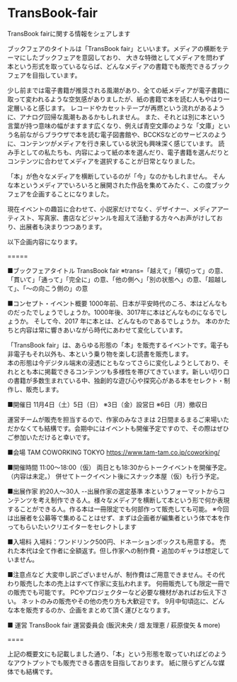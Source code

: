 # TransBook-fair
TransBook fairに関する情報をシェアします

ブックフェアのタイトルは「TransBook fair」といいます。メディアの横断をテーマにしたブックフェアを意図しており、
大きな特徴としてメディアを問わず本という形式を取っているならば、どんなメディアの書籍でも販売できるブックフェアを目指しています。

少し前までは電子書籍が推奨される風潮があり、全ての紙メディアが電子書籍に取って変われるような空気感がありましたが、紙の書籍で本を読む人もやはり一定層いると感じます。
レコードやカセットテープが再燃という流れがあるように、アナログ回帰な風潮もあるかもしれません。
また、それとは別に本という言葉が持つ意味の幅がますます広くなり、例えば青空文庫のような「文庫」という名前ながらブラウザで本を読む電子図書館や、BCCKSなどのサービスのように、コンテンツがメディアを行き来している状況も興味深く感じています。
読み手としての私たちも、内容によって紙の本を選んだり、電子書籍を選んだりとコンテンツに合わせてメディアを選択することが日常となりました。

「本」が色々なメディアを横断しているのが「今」なのかもしれません。
そんな本というメディアでいろいろと展開された作品を集めてみたく、この度ブックフェアを企画することになりました。

現在イベントの趣旨に合わせて、小説家だけでなく、デザイナー、メディアアーティスト、写真家、書店などジャンルを超えて活動する方々へお声がけしており、出展者も決まりつつあります。

以下企画内容になります。

=====

■ブックフェアタイトル
TransBook fair 
※trans=「越えて」「横切って」の意、「貫いて」「通って」「完全に」の意、「他の側へ」「別の状態へ」の意、「超越して」、「〜の向こう側の」の意

■コンセプト・イベント概要
1000年前、日本が平安時代のころ、本はどんなものだったでしょうでしょうか。1000年後、3017年に本はどんなものになるでしょうか。
そして今、2017 年に本とは、どんなものであるでしょうか。
本のかたちと内容は常に響きあいながら時代にあわせて変化しています。

「TransBook fair」は、あらゆる形態の「本」を販売するイベントです。電子も非電子もそれ以外も、本という乗り物を楽しむ読書を販売します。	
本の形態は今デジタル端末の浸透にともなってさらに変化しようとしており、それととも本に掲載できるコンテンツも多様性を帯びてきています。新しい切り口の書籍が多数生まれている中、独創的な遊び心や探究心がある本をセレクト・制作し、販売します。


■開催日
11月4日（土）5日（日）
※3日（金）設営日
※6日（月）撤収日

運営チームが販売を担当するので、作家のみなさまは 2日間まるまるご来場いただかなくても結構です。会期中にはイベントも開催予定ですので、その際はぜひご参加いただけると幸いです。


■会場
TAM COWORKING TOKYO
https://www.tam-tam.co.jp/coworking/


■開催時間
11:00〜18:00（仮）
両日とも18:30からトークイベントを開催予定。（内容は未定。）
併せてトークイベント後にスナック本屋（仮）も行う予定。


■出展作家 
約20人〜30人
--出展作家の選定基準
本というフォーマットからコンテンツを考え制作できる人。様々なメディアを横断して本という形で何か表現することができる人。作る本は一冊限定でも何部作って販売しても可能。
※今回は出展者を公募等で集めることはせず、まずは企画者が編集者という体で本を作ってもらいたいクリエイターをセレクトします


■入場料
入場料：ワンドリンク500円、ドネーションボックスも用意する。
売れた本代は全て作者に全額返す。但し作家への制作費・追加のギャラは想定していません。


■注意点など
大変申し訳ございませんが、制作費はご用意できません。その代わり販売した本の売上はすべて作家に支払われます。
何冊販売しても限定一冊での販売でも可能です。
PCやプロジェクターなど必要な機材があればお伝え下さい。
ネットのみの販売やその他の売り方も大歓迎です。
9月中旬頃迄に、どんな本を販売するのか、企画をまとめて頂く運びとなります。


■ 運営
TransBook fair 運営委員会
(飯沢未央 / 畑 友理恵 / 萩原俊矢 & more)

====

上記の概要文にも記載しました通り、「本」という形態を取っていればどのようなアウトプットでも販売できる書店を目指しております。
紙に限らずどんな媒体でも結構です。
